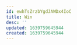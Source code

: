 ```yaml
---
id: ewhTsZrzbYgdJAWDx4IoC
title: Win
desc: ''
updated: 1639759645944
created: 1639759645944
---
```


